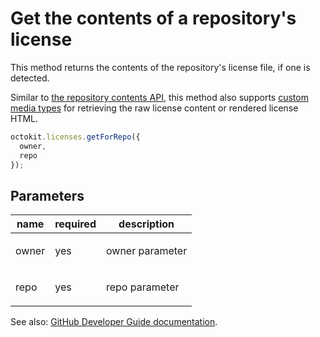 # Get the contents of a repository's license

This method returns the contents of the repository's license file, if one is detected.

Similar to [the repository contents API](https://developer.github.com/v3/repos/contents/#get-contents), this method also supports [custom media types](https://developer.github.com/v3/repos/contents/#custom-media-types) for retrieving the raw license content or rendered license HTML.

```js
octokit.licenses.getForRepo({
  owner,
  repo
});
```

## Parameters

<table>
  <thead>
    <tr>
      <th>name</th>
      <th>required</th>
      <th>description</th>
    </tr>
  </thead>
  <tbody>
    <tr><td>owner</td><td>yes</td><td>

owner parameter

</td></tr>
<tr><td>repo</td><td>yes</td><td>

repo parameter

</td></tr>
  </tbody>
</table>

See also: [GitHub Developer Guide documentation](endpoint.documentationUrl).
